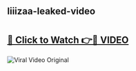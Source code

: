 ## liiizaa-leaked-video 

# <h2><a href="http://freeplayer.one?title=liiizaa-leaked-video&ref=21J">🔗 Click to Watch 👉🔴 VIDEO</a></h2>

<a href="http://freeplayer.one?title=liiizaa-leaked-video&ref=21J" rel="nofollow" data-target="animated-image.originalLink"><img src="https://i.ibb.co.com/xMMVF88/686577567.gif" alt="Viral Video Original" style="max-width: 100%; display: inline-block;" data-target="animated-image.originalImage"></a>

